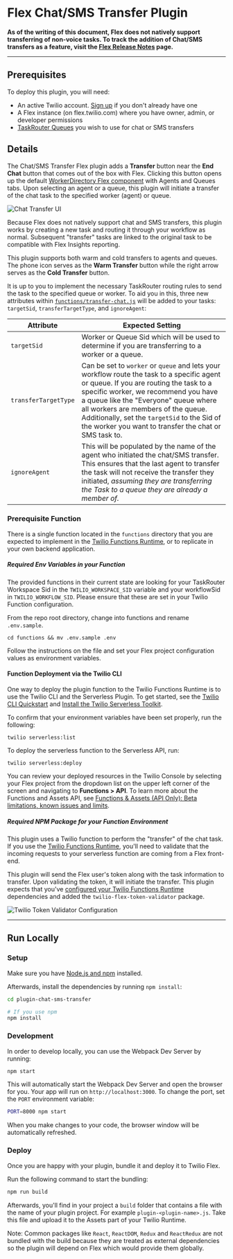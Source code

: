 # Flex Chat/SMS Transfer Plugin

**As of the writing of this document, Flex does not natively support transferring of non-voice tasks. To track the addition of Chat/SMS transfers as a feature, visit the [Flex Release Notes](https://www.twilio.com/docs/flex/release-notes) page.**

---

## Prerequisites

To deploy this plugin, you will need:
- An active Twilio account. [Sign up](https://www.twilio.com/try-twilio) if you don't already have one
- A Flex instance (on flex.twilio.com) where you have owner, admin, or developer permissions
- [TaskRouter Queues](https://www.twilio.com/docs/flex/routing/api/task-queue) you wish to use for chat or SMS transfers


## Details

The Chat/SMS Transfer Flex plugin adds a **Transfer** button near the **End Chat** button that comes out of the box with Flex. Clicking this button opens up the default [WorkerDirectory Flex component](https://www.twilio.com/docs/flex/ui/components#workerdirectory) with Agents and Queues tabs. Upon selecting an agent or a queue, this plugin will initiate a transfer of the chat task to the specified worker (agent) or queue.

![Chat Transfer UI](https://indigo-bombay-5783.twil.io/assets/chat-transfer.gif)

Because Flex does not natively support chat and SMS transfers, this plugin works by creating a new task and routing it through your workflow as normal. Subsequent "transfer" tasks are linked to the original task to be compatible with Flex Insights reporting.

This plugin supports both warm and cold transfers to agents and queues. The phone icon serves as the **Warm Transfer** button while the right arrow serves as the **Cold Transfer** button. 

It is up to you to implement the necessary TaskRouter routing rules to send the task to the specified queue or worker. To aid you in this, three new attributes within [`functions/transfer-chat.js`](functions/functions/transfer-chat.js) will be added to your tasks: `targetSid`, `transferTargetType`, and `ignoreAgent`:

| Attribute | Expected Setting |
|-----------|----------------|
| `targetSid` | Worker or Queue Sid which will be used to determine if you are transferring to a worker or a queue. |
| `transferTargetType` | Can be set to `worker` or `queue` and lets your workflow route the task to a specific agent or queue. If you are routing the task to a specific worker, we recommend you have a queue like the "Everyone" queue where all workers are members of the queue. Additionally, set the `targetSid` to the Sid of the worker you want to transfer the chat or SMS task to. | 
| `ignoreAgent` | This will be populated by the name of the agent who initiated the chat/SMS transfer. This ensures that the last agent to transfer the task will not receive the transfer they initiated, *assuming they are transferring the Task to a queue they are already a member of.*  |

### Prerequisite Function

There is a single function located in the `functions` directory that you are expected to implement in the [Twilio Functions Runtime](https://www.twilio.com/docs/runtime), or to replicate in your own backend application.

##### Required Env Variables in your Function

The provided functions in their current state are looking for your TaskRouter Workspace Sid in the `TWILIO_WORKSPACE_SID` variable and your workflowSid in `TWILIO_WORKFLOW_SID`. Please ensure that these are set in your Twilio Function configuration.

From the repo root directory, change into functions and rename `.env.sample`.
```
cd functions && mv .env.sample .env
```

Follow the instructions on the file and set your Flex project configuration values as environment variables.

#### Function Deployment via the Twilio CLI

One way to deploy the plugin function to the Twilio Functions Runtime is to use the Twilio CLI and the Serverless Plugin. To get started, see the [Twilio CLI Quickstart](https://www.twilio.com/docs/twilio-cli/quickstart#warning-for-nodejs-developers) and [Install the Twilio Serverless Toolkit](https://www.twilio.com/docs/labs/serverless-toolkit/getting-started).

To confirm that your environment variables have been set properly, run the following:

```
twilio serverless:list
```

To deploy the serverless function to the Serverless API, run:

```
twilio serverless:deploy
```

You can review your deployed resources in the Twilio Console by selecting your Flex project from the dropdown list on the upper left corner of the screen and navigating to **Functions > API**. To learn more about the Functions and Assets API, see [Functions & Assets (API Only): Beta limitations, known issues and limits](https://www.twilio.com/docs/runtime/functions-assets-api).


##### Required NPM Package for your Function Environment

This plugin uses a Twilio function to perform the "transfer" of the chat task. If you use the [Twilio Functions Runtime](https://www.twilio.com/docs/runtime), you'll need to validate that the incoming requests to your serverless function are coming from a Flex front-end.

This plugin will send the Flex user's token along with the task information to transfer. Upon validating the token, it will initiate the transfer. This plugin expects that you've [configured your Twilio Functions Runtime](https://www.twilio.com/console/runtime/functions/configure) dependencies and added the `twilio-flex-token-validator` package.

![Twilio Token Validator Configuration](https://indigo-bombay-5783.twil.io/assets/twilio-function-validator.jpg)

---

## Run Locally

### Setup

Make sure you have [Node.js and npm](https://docs.npmjs.com/downloading-and-installing-node-js-and-npm) installed. 

Afterwards, install the dependencies by running `npm install`:

```bash
cd plugin-chat-sms-transfer

# If you use npm
npm install
```

### Development

In order to develop locally, you can use the Webpack Dev Server by running:

```bash
npm start
```

This will automatically start the Webpack Dev Server and open the browser for you. Your app will run on `http://localhost:3000`. To change the port, set the `PORT` environment variable:

```bash
PORT=8000 npm start
```

When you make changes to your code, the browser window will be automatically refreshed.

### Deploy

Once you are happy with your plugin, bundle it and deploy it to Twilio Flex.

Run the following command to start the bundling:

```bash
npm run build
```

Afterwards, you'll find in your project a `build` folder that contains a file with the name of your plugin project. For example `plugin-<plugin-name>.js`. Take this file and upload it to the Assets part of your Twilio Runtime.

Note: Common packages like `React`, `ReactDOM`, `Redux` and `ReactRedux` are not bundled with the build because they are treated as external dependencies so the plugin will depend on Flex which would provide them globally.
